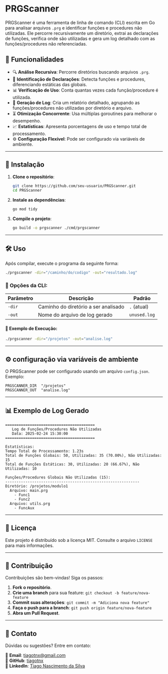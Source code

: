 # PRGScanner

PRGScanner é uma ferramenta de linha de comando (CLI) escrita em Go para analisar arquivos `.prg` e identificar funções e procedures não utilizadas. Ele percorre recursivamente um diretório, extrai as declarações de funções, verifica onde são utilizadas e gera um log detalhado com as funções/procedures não referenciadas.

## 📌 Funcionalidades

- 🔍 **Análise Recursiva**: Percorre diretórios buscando arquivos `.prg`.
- 📄 **Identificação de Declarações**: Detecta funções e procedures, diferenciando estáticas das globais.
- 📊 **Verificação de Uso**: Conta quantas vezes cada função/procedure é utilizada.
- 📜 **Geração de Log**: Cria um relatório detalhado, agrupando as funções/procedures não utilizadas por diretório e arquivo.
- ⏳ **Otimização Concorrente**: Usa múltiplas goroutines para melhorar o desempenho.
- 📈 **Estatísticas**: Apresenta porcentagens de uso e tempo total de processamento.
- ⚙️ **Configuração Flexível**: Pode ser configurado via variáveis de ambiente.

---

## 🚀 Instalação

1. **Clone o repositório**:
   ```bash
   git clone https://github.com/seu-usuario/PRGScanner.git
   cd PRGScanner
   ```

2. **Instale as dependências**:
   ```bash
   go mod tidy
   ```

3. **Compile o projeto**:
   ```bash
   go build -o prgscanner ./cmd/prgscanner
   ```

---

## 🛠 Uso

Após compilar, execute o programa da seguinte forma:

```bash
./prgscanner -dir="/caminho/do/codigo" -out="resultado.log"
```

### 🔹 Opções da CLI:

| Parâmetro       | Descrição                                       | Padrão         |
|----------------|----------------------------------------------|---------------|
| `-dir`        | Caminho do diretório a ser analisado        | `.` (atual)  |
| `-out`        | Nome do arquivo de log gerado               | `unused.log` |

#### 🔹 Exemplo de Execução:
```bash
./prgscanner -dir="/projetos" -out="analise.log"
```

---

## ⚙️ configuração via variáveis de ambiente

O PRGScanner pode ser configurado usando um arquivo `config.json`. Exemplo:

```
PRGSCANNER_DIR  "/projetos"
PRGSCANNER_OUT  "analise.log"
```

---

## 📊 Exemplo de Log Gerado

```plaintext
========================================
   Log de Funções/Procedures Não Utilizadas
   Data: 2025-02-24 15:30:00
========================================

Estatísticas:
Tempo Total de Processamento: 1.23s
Total de Funções Globais: 50, Utilizadas: 35 (70.00%), Não Utilizadas: 15
Total de Funções Estáticas: 30, Utilizadas: 20 (66.67%), Não Utilizadas: 10

Funções/Procedures Globais Não Utilizadas (15):
------------------------------------------------------------
Diretório: /projetos/modulo1
  Arquivo: main.prg
    - Func1
    - Func2
  Arquivo: utils.prg
    - FuncAux
```

---

## 📜 Licença

Este projeto é distribuído sob a licença MIT. Consulte o arquivo `LICENSE` para mais informações.

---

## 🤝 Contribuição

Contribuições são bem-vindas! Siga os passos:

1. **Fork o repositório**.
2. **Crie uma branch** para sua feature: `git checkout -b feature/nova-feature`
3. **Commit suas alterações**: `git commit -m "Adiciona nova feature"`
4. **Faça o push para a branch**: `git push origin feature/nova-feature`
5. **Abra um Pull Request**.

---

## 📩 Contato

Dúvidas ou sugestões? Entre em contato:

📧 **Email**: tiagotnx@gmail.com  
🐙 **GitHub**: [tiagotnx](https://github.com/tiagotnx)  
📌 **LinkedIn**: [Tiago Nascimento da Silva](https://www.linkedin.com/in/tiagotnx/)  
```
